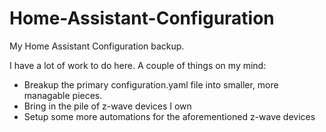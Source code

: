 # Home-Assistant-Configuration
My Home Assistant Configuration backup.

I have a lot of work to do here. A couple of things on my mind:

- Breakup the primary configuration.yaml file into smaller, more managable pieces.
- Bring in the pile of z-wave devices I own
- Setup some more automations for the aforementioned z-wave devices

